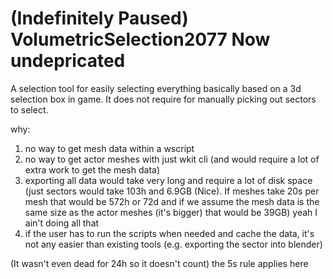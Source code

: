 # (Indefinitely Paused) VolumetricSelection2077 Now undepricated
A selection tool for easily selecting everything basically based on a 3d selection box in game.
It does not require for manually picking out sectors to select.

why:
1. no way to get mesh data within a wscript
2. no way to get actor meshes with just wkit cli (and would require a lot of extra work to get the mesh data)
3. exporting all data would take very long and require a lot of disk space (just sectors would take 103h and 6.9GB (Nice). If meshes take 20s per mesh that would be 572h or 72d and if we assume the mesh data is the same size as the actor meshes (it's bigger) that would be 39GB) yeah I ain't doing all that
4. if the user has to run the scripts when needed and cache the data, it's not any easier than existing tools (e.g. exporting the sector into blender)

(It wasn't even dead for 24h so it doesn't count) the 5s rule applies here
